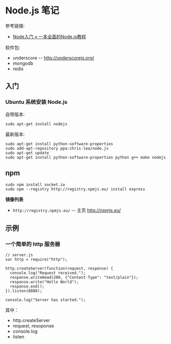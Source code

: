 Node.js 笔记
============

参考链接:

- [Node入门 » 一本全面的Node.js教程](http://www.nodebeginner.org/index-zh-cn.html)

软件包:

- underscore -- http://underscorejs.org/
- mongodb
- redis

入门
----

### Ubuntu 系统安装 Node.js

自带版本:

    sudo apt-get install nodejs

最新版本:

    sudo apt-get install python-software-properties
    sudo add-apt-repository ppa:chris-lea/node.js
    sudo apt-get update
    sudo apt-get install python-software-properties python g++ make nodejs

npm
---

    sudo npm install socket.io
    sudo npm --registry http://registry.npmjs.eu/ install express

**镜像列表**

- `http://registry.npmjs.eu/` --  主页 <http://npmjs.eu/> 

示例
----

### 一个简单的 http 服务器


    // server.js
    var http = require("http");

    http.createServer(function(request, response) {
      console.log("Request received.");
      response.writeHead(200, {"Content-Type": "text/plain"});
      response.write("Hello World");
      response.end();
    }).listen(8888);

    console.log("Server has started.");

其中：

- http.createServer
- request, resoponse
- console.log
- listen

